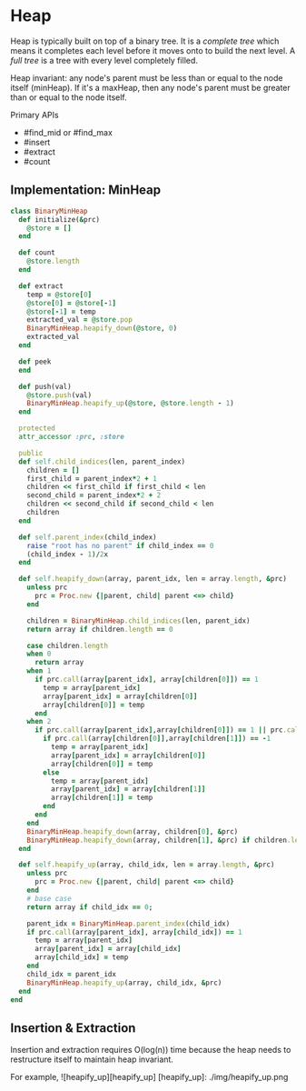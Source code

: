 # Heap
Heap is typically built on top of a binary tree. It is a *complete tree* which means it completes each level before it moves onto to build the next level. A *full tree* is a tree with every level completely filled.

Heap invariant: any node's parent must be less than or equal to the node itself (minHeap). If it's a maxHeap, then any node's parent must be greater than or equal to the node itself.

Primary APIs
* #find_mid or #find_max
* #insert
* #extract
* #count

## Implementation: MinHeap
``` ruby
class BinaryMinHeap
  def initialize(&prc)
    @store = []
  end

  def count
    @store.length
  end

  def extract
    temp = @store[0]
    @store[0] = @store[-1]
    @store[-1] = temp
    extracted_val = @store.pop
    BinaryMinHeap.heapify_down(@store, 0)
    extracted_val
  end

  def peek
  end

  def push(val)
    @store.push(val)
    BinaryMinHeap.heapify_up(@store, @store.length - 1)
  end

  protected
  attr_accessor :prc, :store

  public
  def self.child_indices(len, parent_index)
    children = []
    first_child = parent_index*2 + 1
    children << first_child if first_child < len
    second_child = parent_index*2 + 2
    children << second_child if second_child < len
    children
  end

  def self.parent_index(child_index)
    raise "root has no parent" if child_index == 0
    (child_index - 1)/2x
  end

  def self.heapify_down(array, parent_idx, len = array.length, &prc)
    unless prc
      prc = Proc.new {|parent, child| parent <=> child}
    end

    children = BinaryMinHeap.child_indices(len, parent_idx)
    return array if children.length == 0

    case children.length
    when 0
      return array
    when 1
      if prc.call(array[parent_idx], array[children[0]]) == 1
        temp = array[parent_idx]
        array[parent_idx] = array[children[0]]
        array[children[0]] = temp
      end
    when 2
      if prc.call(array[parent_idx],array[children[0]]) == 1 || prc.call(array[parent_idx],array[children[1]]) == 1
        if prc.call(array[children[0]],array[children[1]]) == -1
          temp = array[parent_idx]
          array[parent_idx] = array[children[0]]
          array[children[0]] = temp
        else
          temp = array[parent_idx]
          array[parent_idx] = array[children[1]]
          array[children[1]] = temp
        end
      end
    end
    BinaryMinHeap.heapify_down(array, children[0], &prc)
    BinaryMinHeap.heapify_down(array, children[1], &prc) if children.length == 2
  end

  def self.heapify_up(array, child_idx, len = array.length, &prc)
    unless prc
      prc = Proc.new {|parent, child| parent <=> child}
    end
    # base case
    return array if child_idx == 0;

    parent_idx = BinaryMinHeap.parent_index(child_idx)
    if prc.call(array[parent_idx], array[child_idx]) == 1
      temp = array[parent_idx]
      array[parent_idx] = array[child_idx]
      array[child_idx] = temp
    end
    child_idx = parent_idx
    BinaryMinHeap.heapify_up(array, child_idx, &prc)
  end
end
```

## Insertion & Extraction
Insertion and extraction requires O(log(n)) time because the heap needs to
restructure itself to maintain heap invariant.

For example,
![heapify_up][heapify_up]
[heapify_up]: ./img/heapify_up.png
